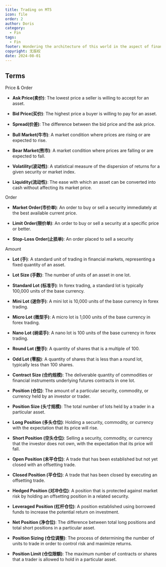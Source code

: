 ```yaml
---
title: Trading on MT5
icon: file
order: 2
author: Doris
category:
  - Fin
tags:
  - Fin
footer: Wondering the architecture of this world in the aspect of finance...
copyright: 无版权
date: 2024-08-01
---
```

## Terms

Price & Order
- **Ask Price(卖价)**: The lowest price a seller is willing to accept for an asset.
    
- **Bid Price(买价)**: The highest price a buyer is willing to pay for an asset.
    
- **Spread(价差)**: The difference between the bid price and the ask price.
    
- **Bull Market(牛市)**: A market condition where prices are rising or are expected to rise.
    
- **Bear Market(熊市)**: A market condition where prices are falling or are expected to fall.
    
- **Volatility(波动性)**: A statistical measure of the dispersion of returns for a given security or market index.
    
- **Liquidity(流动性)**: The ease with which an asset can be converted into cash without affecting its market price.

Order
- **Market Order(市价单)**: An order to buy or sell a security immediately at the best available current price.
    
- **Limit Order(限价单)**: An order to buy or sell a security at a specific price or better.
    
- **Stop-Loss Order(止损单)**: An order placed to sell a security

Amount
- **Lot (手)**: A standard unit of trading in financial markets, representing a fixed quantity of an asset.
    
- **Lot Size (手数)**: The number of units of an asset in one lot.
    
- **Standard Lot (标准手)**: In forex trading, a standard lot is typically 100,000 units of the base currency.
    
- **Mini Lot (迷你手)**: A mini lot is 10,000 units of the base currency in forex trading.
    
- **Micro Lot (微型手)**: A micro lot is 1,000 units of the base currency in forex trading.
    
- **Nano Lot (纳诺手)**: A nano lot is 100 units of the base currency in forex trading.
    
- **Round Lot (整手)**: A quantity of shares that is a multiple of 100.
    
- **Odd Lot (零股)**: A quantity of shares that is less than a round lot, typically less than 100 shares.
    
- **Contract Size (合约规模)**: The deliverable quantity of commodities or financial instruments underlying futures contracts in one lot.
    
- **Position (仓位)**: The amount of a particular security, commodity, or currency held by an investor or trader.
    
- **Position Size (头寸规模)**: The total number of lots held by a trader in a particular asset.
    
-  **Long Position (多头仓位)**: Holding a security, commodity, or currency with the expectation that its price will rise.
    
- **Short Position (空头仓位)**: Selling a security, commodity, or currency that the investor does not own, with the expectation that its price will fall.
    
- **Open Position (未平仓位)**: A trade that has been established but not yet closed with an offsetting trade.
    
- **Closed Position (平仓位)**: A trade that has been closed by executing an offsetting trade.
    
- **Hedged Position (对冲仓位)**: A position that is protected against market risk by holding an offsetting position in a related security.
    
- **Leveraged Position (杠杆仓位)**: A position established using borrowed funds to increase the potential return on investment.
    
- **Net Position (净仓位)**: The difference between total long positions and total short positions in a particular asset.
    
- **Position Sizing (仓位调整)**: The process of determining the number of units to trade in order to control risk and maximize returns.
    
- **Position Limit (仓位限额)**: The maximum number of contracts or shares that a trader is allowed to hold in a particular asset.